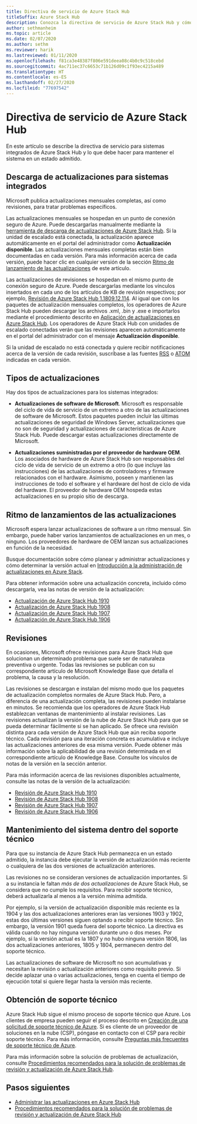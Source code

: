 ```yaml
---
title: Directiva de servicio de Azure Stack Hub
titleSuffix: Azure Stack Hub
description: Conozca la directiva de servicio de Azure Stack Hub y cómo mantener un sistema integrado en un estado admitido.
author: sethmanheim
ms.topic: article
ms.date: 02/07/2020
ms.author: sethm
ms.reviewer: harik
ms.lastreviewed: 01/11/2020
ms.openlocfilehash: f81ca3e48387f806e591deea08c4b0c9c518cebd
ms.sourcegitcommit: 4ac711ec37c6653c71b126d09c1f93ec4215a489
ms.translationtype: HT
ms.contentlocale: es-ES
ms.lasthandoff: 02/27/2020
ms.locfileid: "77697542"
---
```

# <a name="azure-stack-hub-servicing-policy"></a>Directiva de servicio de Azure Stack Hub

En este artículo se describe la directiva de servicio para sistemas integrados de Azure Stack Hub y lo que debe hacer para mantener el sistema en un estado admitido.

## <a name="download-update-packages-for-integrated-systems"></a>Descarga de actualizaciones para sistemas integrados

Microsoft publica actualizaciones mensuales completas, así como revisiones, para tratar problemas específicos.

Las actualizaciones mensuales se hospedan en un punto de conexión seguro de Azure. Puede descargarlas manualmente mediante la [herramienta de descarga de actualizaciones de Azure Stack Hub](https://aka.ms/azurestackupdatedownload). Si la unidad de escalado está conectada, la actualización aparece automáticamente en el portal del administrador como **Actualización disponible**. Las actualizaciones mensuales completas están bien documentadas en cada versión. Para más información acerca de cada versión, puede hacer clic en cualquier versión de la sección [Ritmo de lanzamiento de las actualizaciones](#update-package-release-cadence) de este artículo.

Las actualizaciones de revisiones se hospedan en el mismo punto de conexión seguro de Azure. Puede descargarlas mediante los vínculos insertados en cada uno de los artículos de KB de revisión respectivos; por ejemplo, [Revisión de Azure Stack Hub 1.1809.12.114](https://support.microsoft.com/help/4481548/azure-stack-hotfix-1-1809-12-114). Al igual que con los paquetes de actualización mensuales completos, los operadores de Azure Stack Hub pueden descargar los archivos .xml, .bin y .exe e importarlos mediante el procedimiento descrito en [Aplicación de actualizaciones en Azure Stack Hub](azure-stack-apply-updates.md). Los operadores de Azure Stack Hub con unidades de escalado conectadas verán que las revisiones aparecen automáticamente en el portal del administrador con el mensaje **Actualización disponible**.

Si la unidad de escalado no está conectada y quiere recibir notificaciones acerca de la versión de cada revisión, suscríbase a las fuentes [RSS](https://support.microsoft.com/app/content/api/content/feeds/sap/en-us/32d322a8-acae-202d-e9a9-7371dccf381b/rss) o [ATOM](https://support.microsoft.com/app/content/api/content/feeds/sap/en-us/32d322a8-acae-202d-e9a9-7371dccf381b/atom) indicadas en cada versión.

## <a name="update-package-types"></a>Tipos de actualizaciones

Hay dos tipos de actualizaciones para los sistemas integrados:

- **Actualizaciones de software de Microsoft**. Microsoft es responsable del ciclo de vida de servicio de un extremo a otro de las actualizaciones de software de Microsoft. Estos paquetes pueden incluir las últimas actualizaciones de seguridad de Windows Server, actualizaciones que no son de seguridad y actualizaciones de características de Azure Stack Hub. Puede descargar estas actualizaciones directamente de Microsoft.

- **Actualizaciones suministradas por el proveedor de hardware OEM**. Los asociados de hardware de Azure Stack Hub son responsables del ciclo de vida de servicio de un extremo a otro (lo que incluye las instrucciones) de las actualizaciones de controladores y firmware relacionados con el hardware. Asimismo, poseen y mantienen las instrucciones de todo el software y el hardware del host de ciclo de vida del hardware. El proveedor de hardware OEM hospeda estas actualizaciones en su propio sitio de descarga.

## <a name="update-package-release-cadence"></a>Ritmo de lanzamientos de las actualizaciones

Microsoft espera lanzar actualizaciones de software a un ritmo mensual. Sin embargo, puede haber varios lanzamientos de actualizaciones en un mes, o ninguno. Los proveedores de hardware de OEM lanzan sus actualizaciones en función de la necesidad.

Busque documentación sobre cómo planear y administrar actualizaciones y cómo determinar la versión actual en [Introducción a la administración de actualizaciones en Azure Stack](azure-stack-updates.md).

Para obtener información sobre una actualización concreta, incluido cómo descargarla, vea las notas de versión de la actualización:

- [Actualización de Azure Stack Hub 1910](/azure-stack/operator/release-notes?view=azs-1910)
- [Actualización de Azure Stack Hub 1908](/azure-stack/operator/release-notes?view=azs-1908)
- [Actualización de Azure Stack Hub 1907](/azure-stack/operator/release-notes?view=azs-1907)
- [Actualización de Azure Stack Hub 1906](/azure-stack/operator/release-notes?view=azs-1906)

## <a name="hotfixes"></a>Revisiones

En ocasiones, Microsoft ofrece revisiones para Azure Stack Hub que solucionan un determinado problema que suele ser de naturaleza preventiva o urgente. Todas las revisiones se publican con su correspondiente artículo de Microsoft Knowledge Base que detalla el problema, la causa y la resolución.

Las revisiones se descargan e instalan del mismo modo que los paquetes de actualización completos normales de Azure Stack Hub. Pero, a diferencia de una actualización completa, las revisiones pueden instalarse en minutos. Se recomienda que los operadores de Azure Stack Hub establezcan ventanas de mantenimiento al instalar revisiones. Las revisiones actualizan la versión de la nube de Azure Stack Hub para que se pueda determinar fácilmente si se han aplicado. Se ofrece una revisión distinta para cada versión de Azure Stack Hub que aún reciba soporte técnico. Cada revisión para una iteración concreta es acumulativa e incluye las actualizaciones anteriores de esa misma versión. Puede obtener más información sobre la aplicabilidad de una revisión determinada en el correspondiente artículo de Knowledge Base. Consulte los vínculos de notas de la versión en la sección anterior.

Para más información acerca de las revisiones disponibles actualmente, consulte las notas de la versión de la actualización:

- [Revisión de Azure Stack Hub 1910](/azure-stack/operator/release-notes?view=azs-1910#hotfixes)
- [Revisión de Azure Stack Hub 1908](/azure-stack/operator/release-notes?view=azs-1908#hotfixes-1)
- [Revisión de Azure Stack Hub 1907](/azure-stack/operator/release-notes?view=azs-1907#hotfixes-2)
- [Revisión de Azure Stack Hub 1906](/azure-stack/operator/release-notes?view=azs-1906#hotfixes-3)

## <a name="keep-your-system-under-support"></a>Mantenimiento del sistema dentro del soporte técnico

Para que su instancia de Azure Stack Hub permanezca en un estado admitido, la instancia debe ejecutar la versión de actualización más reciente o cualquiera de las dos versiones de actualización anteriores.

Las revisiones no se consideran versiones de actualización importantes. Si a su instancia le faltan *más de dos actualizaciones* de Azure Stack Hub, se considera que no cumple los requisitos. Para recibir soporte técnico, deberá actualizarla al menos a la versión mínima admitida.

Por ejemplo, si la versión de actualización disponible más reciente es la 1904 y las dos actualizaciones anteriores eran las versiones 1903 y 1902, estas dos últimas versiones siguen optando a recibir soporte técnico. Sin embargo, la versión 1901 queda fuera del soporte técnico. La directiva es válida cuando no hay ninguna versión durante uno o dos meses. Por ejemplo, si la versión actual es la 1807 y no hubo ninguna versión 1806, las dos actualizaciones anteriores, 1805 y 1804, permanecen dentro del soporte técnico.

Las actualizaciones de software de Microsoft no son acumulativas y necesitan la revisión o actualización anteriores como requisito previo. Si decide aplazar una o varias actualizaciones, tenga en cuenta el tiempo de ejecución total si quiere llegar hasta la versión más reciente.

## <a name="get-support"></a>Obtención de soporte técnico

Azure Stack Hub sigue el mismo proceso de soporte técnico que Azure. Los clientes de empresa pueden seguir el proceso descrito en [Creación de una solicitud de soporte técnico de Azure](https://docs.microsoft.com/azure/azure-supportability/how-to-create-azure-support-request). Si es cliente de un proveedor de soluciones en la nube (CSP), póngase en contacto con el CSP para recibir soporte técnico. Para más información, consulte [Preguntas más frecuentes de soporte técnico de Azure](https://azure.microsoft.com/support/faq/).

Para más información sobre la solución de problemas de actualización, consulte [Procedimientos recomendados para la solución de problemas de revisión y actualización de Azure Stack Hub](azure-stack-updates-troubleshoot.md).

## <a name="next-steps"></a>Pasos siguientes

- [Administrar las actualizaciones en Azure Stack Hub](azure-stack-updates.md)
- [Procedimientos recomendados para la solución de problemas de revisión y actualización de Azure Stack Hub](azure-stack-updates-troubleshoot.md)
